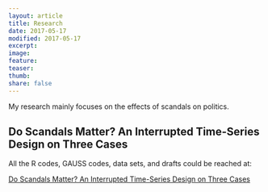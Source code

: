 ```yaml
---
layout: article
title: Research
date: 2017-05-17
modified: 2017-05-17
excerpt: 
image:
feature: 
teaser: 
thumb:
share: false
---
```


My research mainly focuses on the effects of scandals on politics.

## Do Scandals Matter? An Interrupted Time-Series Design on Three Cases

All the R codes, GAUSS codes, data sets, and drafts could be reached at:

[Do Scandals Matter? An Interrupted Time-Series Design on Three Cases](https://github.com/tzuliu/Do-Scandals-Matter-An-Interrupted-Time-Series-Design-on-Three-Cases)
